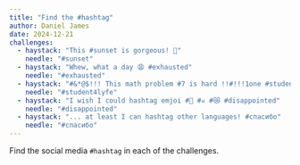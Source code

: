 ```yaml
---
title: "Find the #hashtag"
author: Daniel James
date: 2024-12-21
challenges:
  - haystack: "This #sunset is gorgeous! 🌅"
    needle: "#sunset"
  - haystack: "Whew, what a day 😩 #exhausted"
    needle: "#exhausted"
  - haystack: "#&*@$!!! This math problem #7 is hard !!#!!!1one #student4lyfe"
    needle: "#student4lyfe"
  - haystack: "I wish I could hashtag emjoi #🥴 #☠️ #😿 #disappointed"
    needle: "#disappointed"
  - haystack: "... at least I can hashtag other languages! #спасибо"
    needle: "#спасибо"
---
```


Find the social media `#hashtag` in each of the challenges.
